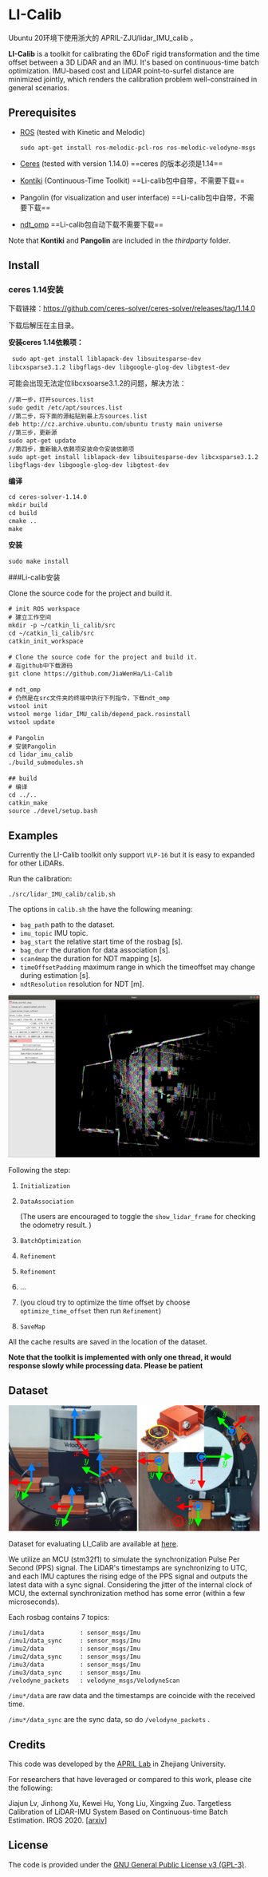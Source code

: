 # LI-Calib

Ubuntu 20环境下使用浙大的    APRIL-ZJU/lidar_IMU_calib 。

**LI-Calib** is a toolkit for calibrating the 6DoF rigid transformation and the time offset between a 3D LiDAR and an IMU. It's based on continuous-time batch optimization. IMU-based cost and LiDAR point-to-surfel distance are minimized jointly, which renders the calibration problem well-constrained in general scenarios. 

## **Prerequisites**

- [ROS](http://wiki.ros.org/ROS/Installation) (tested with Kinetic and Melodic)

  ```shell
  sudo apt-get install ros-melodic-pcl-ros ros-melodic-velodyne-msgs
  ```

- [Ceres](http://ceres-solver.org/installation.html) (tested with version 1.14.0)  ==ceres 的版本必须是1.14==

- [Kontiki](https://github.com/APRIL-ZJU/Kontiki) (Continuous-Time Toolkit) ==Li-calib包中自带，不需要下载==
- Pangolin (for visualization and user interface) ==Li-calib包中自带，不需要下载==
- [ndt_omp](https://github.com/APRIL-ZJU/ndt_omp) ==Li-calib包自动下载不需要下载==

Note that **Kontiki** and **Pangolin** are included in the *thirdparty* folder.

## Install

### ceres 1.14安装

下载链接：https://github.com/ceres-solver/ceres-solver/releases/tag/1.14.0

下载后解压在主目录。

**安装ceres 1.14依赖项：**

` sudo apt-get install liblapack-dev libsuitesparse-dev libcxsparse3.1.2 libgflags-dev libgoogle-glog-dev libgtest-dev`

可能会出现无法定位libcxsoarse3.1.2的问题，解决方法：

```
//第一步，打开sources.list
sudo gedit /etc/apt/sources.list
//第二步，将下面的源粘贴到最上方sources.list
deb http://cz.archive.ubuntu.com/ubuntu trusty main universe 
//第三步，更新源
sudo apt-get update
//第四步，重新输入依赖项安装命令安装依赖项
sudo apt-get install liblapack-dev libsuitesparse-dev libcxsparse3.1.2 libgflags-dev libgoogle-glog-dev libgtest-dev
```

**编译**

```
cd ceres-solver-1.14.0
mkdir build
cd build
cmake ..
make
```

**安装**

`sudo make install`



###Li-calib安装

Clone the source code for the project and build it.

```shell
# init ROS workspace
# 建立工作空间
mkdir -p ~/catkin_li_calib/src
cd ~/catkin_li_calib/src
catkin_init_workspace

# Clone the source code for the project and build it. 
# 在github中下载源码
git clone https://github.com/JiaWenHa/Li-Calib

# ndt_omp
# 仍然是在src文件夹的终端中执行下列指令，下载ndt_omp
wstool init
wstool merge lidar_IMU_calib/depend_pack.rosinstall
wstool update

# Pangolin
# 安装Pangolin
cd lidar_imu_calib
./build_submodules.sh

## build
# 编译
cd ../..
catkin_make
source ./devel/setup.bash
```

## Examples

Currently the LI-Calib toolkit only support `VLP-16` but it is easy to expanded for other LiDARs. 

Run the calibration:

```shell
./src/lidar_IMU_calib/calib.sh
```

The options in `calib.sh` the have the following meaning:

- `bag_path` path to the dataset.
- `imu_topic` IMU topic.
- `bag_start` the relative start time of the rosbag [s].
- `bag_durr`  the duration for data association [s].
- `scan4map` the duration for NDT mapping [s].
- `timeOffsetPadding` maximum range in which the timeoffset may change during estimation [s].
- `ndtResolution` resolution for NDT [m].

<img src="./pic/ui.png" alt="UI" style="zoom: 50%;" />

Following the step: 

1. `Initialization`

2. `DataAssociation`

   (The users are encouraged to toggle the `show_lidar_frame` for checking the odometry result. )

3. `BatchOptimization`

4. `Refinement`

6. `Refinement`

7. ...

8. (you cloud try to optimize the time offset by choose `optimize_time_offset` then run `Refinement`)

9. `SaveMap`

All the cache results are saved in the location of the dataset.

**Note that the toolkit is implemented with only one thread, it would  response slowly while processing data. Please be patient** 

## Dataset

<img src="./pic/3imu.png" alt="3imu" style="zoom: 67%;" />

Dataset for evaluating LI_Calib are available at [here](https://drive.google.com/drive/folders/1kYLVLMlwchBsjAoNqnrwq2N2Ow5na4VD?usp=sharing). 

We utilize an MCU (stm32f1) to simulate the synchronization Pulse Per Second (PPS) signal. The LiDAR's timestamps are synchronizing to UTC, and each IMU captures the rising edge of the PPS signal and outputs the latest data with a sync signal. Considering the jitter of the internal clock of MCU, the external synchronization method has some error (within a few microseconds).

Each rosbag contains 7 topics:

```
/imu1/data          : sensor_msgs/Imu           
/imu1/data_sync     : sensor_msgs/Imu           
/imu2/data          : sensor_msgs/Imu           
/imu2/data_sync     : sensor_msgs/Imu           
/imu3/data          : sensor_msgs/Imu           
/imu3/data_sync     : sensor_msgs/Imu           
/velodyne_packets   : velodyne_msgs/VelodyneScan
```

`/imu*/data`  are raw data and the timestamps are coincide with the received time. 

`/imu*/data_sync` are the sync data, so do `/velodyne_packets` .

## Credits 

This code was developed by the  [APRIL Lab](https://github.com/APRIL-ZJU) in Zhejiang University.

For researchers that have leveraged or compared to this work, please cite the following:

Jiajun Lv, Jinhong Xu, Kewei Hu, Yong Liu, Xingxing Zuo. Targetless Calibration of LiDAR-IMU System Based on Continuous-time Batch Estimation. IROS 2020.  [[arxiv](https://arxiv.org/pdf/2007.14759.pdf)]

## License

The code is provided under the [GNU General Public License v3 (GPL-3)](https://www.gnu.org/licenses/gpl-3.0.txt).
